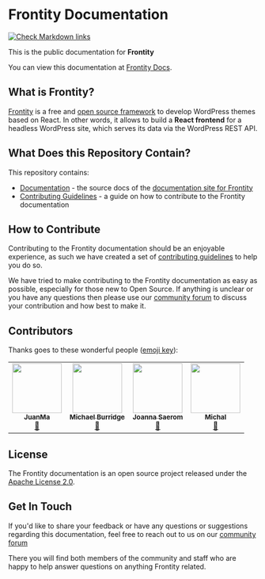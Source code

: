 # Frontity Documentation

[![Check Markdown links](https://github.com/frontity/gitbook-docs/workflows/Check%20Markdown%20links/badge.svg)](https://github.com/frontity/gitbook-docs/actions?query=workflow%3A%22Check+Markdown+links%22)

This is the public documentation for **Frontity**

You can view this documentation at [Frontity Docs](https://docs.frontity.org/).

## What is Frontity?

[Frontity](https://frontity.org/) is a free and [open source framework](https://github.com/frontity/frontity) to develop WordPress themes based on React.
In other words, it allows to build a **React frontend** for a headless WordPress site, which serves its data via the WordPress REST API.

## What Does this Repository Contain?

This repository contains:

- [Documentation](https://github.com/frontity/gitbook-docs/tree/master) - the source docs of the [documentation site for Frontity](https://docs.frontity.org/)
- [Contributing Guidelines](https://github.com/frontity/gitbook-docs/tree/master/CONTRIBUTING.md) - a guide on how to contribute to the Frontity documentation

## How to Contribute

Contributing to the Frontity documentation should be an enjoyable experience, as such we have created a set of [contributing guidelines](https://github.com/frontity/gitbook-docs/tree/master/CONTRIBUTING.md) to help you do so.

We have tried to make contributing to the Frontity documentation as easy as possible, especially for those new to Open Source.
If anything is unclear or you have any questions then please use our [community forum](https://community.frontity.org/c/docs-and-tutorials/29) to discuss your contribution and how best to make it.

## Contributors

Thanks goes to these wonderful people ([emoji key](https://allcontributors.org/docs/en/emoji-key)):

<!-- ALL-CONTRIBUTORS-LIST:START - Do not remove or modify this section -->
<!-- prettier-ignore-start -->
<!-- markdownlint-disable -->
<table>
  <tr>
    <td align="center"><a href="http://pixelovers.com"><img src="https://avatars1.githubusercontent.com/u/422576?v=4" width="100px;" alt=""/><br /><sub><b>JuanMa</b></sub></a><br /><a href="https://github.com/frontity/gitbook-docs/commits?author=juanmaguitar" title="Documentation">📖</a></td>
    <td align="center"><a href="https://frontity.org/"><img src="https://avatars3.githubusercontent.com/u/20643925?v=4" width="100px;" alt=""/><br /><sub><b>Michael Burridge</b></sub></a><br /><a href="https://github.com/frontity/gitbook-docs/commits?author=mburridge" title="Documentation">📖</a></td>
    <td align="center"><a href="https://github.com/joannasaerom"><img src="https://avatars0.githubusercontent.com/u/22183476?v=4" width="100px;" alt=""/><br /><sub><b>Joanna Saerom</b></sub></a><br /><a href="https://github.com/frontity/gitbook-docs/commits?author=joannasaerom" title="Documentation">📖</a></td>
    <td align="center"><a href="http://czaplinski.io"><img src="https://avatars1.githubusercontent.com/u/5417266?v=4" width="100px;" alt=""/><br /><sub><b>Michal</b></sub></a><br /><a href="https://github.com/frontity/gitbook-docs/commits?author=michalczaplinski" title="Documentation">📖</a></td>
  </tr>
</table>

<!-- markdownlint-enable -->
<!-- prettier-ignore-end -->
<!-- ALL-CONTRIBUTORS-LIST:END -->

## License

The Frontity documentation is an open source project released under the [Apache License 2.0](https://github.com/frontity/gitbook-docs/tree/master/LICENSE.md).

## Get In Touch

If you'd like to share your feedback or have any questions or suggestions regarding this documentation, feel free to reach out to us on our [community forum](https://community.frontity.org/c/docs-and-tutorials/29)

There you will find both members of the community and staff who are happy to help answer questions on anything Frontity related.